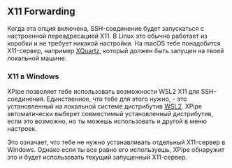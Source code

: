 ## X11 Forwarding

Когда эта опция включена, SSH-соединение будет запускаться с настроенной переадресацией X11. В Linux это обычно работает из коробки и не требует никакой настройки. На macOS тебе понадобится X11-сервер, например [XQuartz](https://www.xquartz.org/), который должен быть запущен на твоей локальной машине.

### X11 в Windows

XPipe позволяет тебе использовать возможности WSL2 X11 для SSH-соединения. Единственное, что тебе для этого нужно, - это установленный на локальной системе дистрибутив [WSL2](https://learn.microsoft.com/en-us/windows/wsl/install). XPipe автоматически выберет совместимый установленный дистрибутив, если это возможно, но ты можешь использовать и другой в меню настроек.

Это означает, что тебе не нужно устанавливать отдельный X11-сервер в Windows. Однако если ты все равно его используешь, XPipe обнаружит это и будет использовать текущий запущенный X11-сервер.
